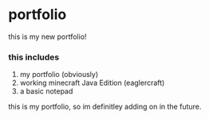 # portfolio
this is my new portfolio!
### this includes
1. my portfolio (obviously)
2. working minecraft Java Edition (eaglercraft)
3. a basic notepad

this is my portfolio, so im definitley adding on in the future.
